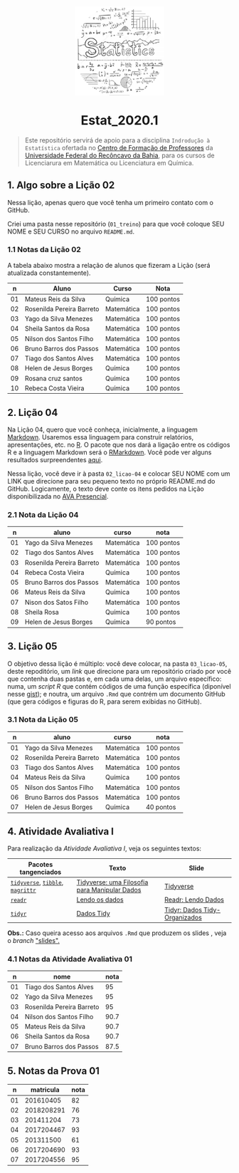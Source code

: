 <p align = "center">
   <img 
        width = "200px"
        align = "center"
        src   = "/img/logo_ESTAT_circ.png"
        alt   = "Estat_2020.1" 
  >
  <h1 align = "center">
      Estat_2020.1
  </h1>
</p>

> Este repositório servirá de apoio para a disciplina `Indrodução à Estatística` ofertada no [Centro de Formação de Professores](https://www.ufrb.edu.br/cfp/) da [Universidade Federal do Recôncavo da Bahia](https://www.ufrb.edu.br/portal/), para os cursos de Licenciarura em Matemática ou Licenciatura em Química.

## 1. Algo sobre a Lição 02

Nessa lição, apenas quero que você tenha um primeiro contato com o GitHub.

Criei uma pasta nesse repositório (`01_treino`) para que você coloque SEU NOME e SEU CURSO no arquivo `README.md`.

### 1.1 Notas da Lição 02
A tabela abaixo mostra a relação de alunos que fizeram a Lição (será atualizada constantemente).

n   |Aluno | Curso | Nota
--- |---   |---    |---
01  | Mateus Reis da Silva      | Química    | 100 pontos
02  | Rosenilda Pereira Barreto | Matemática | 100 pontos
03  | Yago da Silva Menezes     | Matemática | 100 pontos
04  | Sheila Santos da Rosa     | Matemática | 100 pontos
05  | Nilson dos Santos Filho   | Matemática | 100 pontos
06  | Bruno Barros dos Passos   | Matemática | 100 pontos
07  | Tiago dos Santos Alves    | Matemática | 100 pontos
08  | Helen de Jesus Borges     | Química    | 100 pontos
09  | Rosana cruz santos        | Química    | 100 pontos
10  | Rebeca  Costa Vieira      | Química    | 100 pontos

## 2. Lição 04
Na Lição 04, quero que você conheça, inicialmente, a linguagem [Markdown](https://pt.wikipedia.org/wiki/Markdown).
Usaremos essa linguagem para construir relatórios, apresentações, etc. no [R](https://www.r-project.org/).
O pacote que nos dará a ligação entre os códigos R e a linguagem Markdown será o [RMarkdown](https://rmarkdown.rstudio.com/).
Você pode ver alguns resultados surpreendentes [aqui](https://rmarkdown.rstudio.com/gallery.html).

Nessa lição, você deve ir à pasta `02_licao-04` e colocar SEU NOME com um LINK que direcione para seu pequeno texto no próprio README.md do GitHub.
Logicamente, o texto deve conte os itens pedidos na Lição disponibilizada no [AVA Presencial](https://avapresencial.ufrb.edu.br//).

### 2.1 Nota da Lição 04
n   |aluno | curso | nota
----| ------------------------- | ---------- | ----------
01  | Yago da Silva Menezes     | Matemática | 100 pontos
02  | Tiago dos Santos Alves    | Matemática | 100 pontos
03  | Rosenilda Pereira Barreto | Matemática | 100 pontos
04  | Rebeca Costa Vieira       | Química    | 100 pontos
05  | Bruno Barros dos Passos   | Matemática | 100 pontos
06  | Mateus Reis da Silva      | Química    | 100 pontos
07  | Nison dos Satos Filho     | Matemática | 100 pontos
08  | Sheila Rosa               | Química    | 100 pontos
09  | Helen de Jesus Borges     | Química    | 90 pontos

## 3. Lição 05
O objetivo dessa lição é múltiplo: você deve colocar, na pasta `03_licao-05`, deste repoditório, um _link_ que direcione para um repositório criado por você que contenha duas pastas e, em cada uma delas, um arquivo específico: numa, um _script R_ que contém códigos de uma função específica (diponível nesse [gist][GIST]); e noutra, um arquivo `.Rmd` que contrém um documento GitHub (que gera códigos e figuras do R, para serem exibidas no GitHub). 

[GIST]: https://gist.githubusercontent.com/icaro-freire/04552f759c4954000c3ad432634044ad/raw/8a676b94eec384f560d5c906624efa8fd826895c/gist_licao-05.txt

### 3.1 Nota da Lição 05
n   | aluno | curso | nota
--- | ------------------------- | ---------- | -----------
01  | Yago da Silva Menezes     | Matemática | 100 pontos	
02  | Rosenilda Pereira Barreto | Matemática | 100 pontos
03  | Tiago dos Santos Alves    | Matemática | 100 pontos
04  | Mateus Reis da Silva      | Química    | 100 pontos
05  | Nilson dos Santos Filho   | Matemática | 100 pontos
06  | Bruno Barros dos Passos	  | Matemática | 100 pontos
07  | Helen de Jesus Borges     | Química    | 40 pontos

## 4. Atividade Avaliativa I

Para realização da _Atividade Avaliativa I_, veja os seguintes textos:

Pacotes tangenciados | Texto | Slide
---|---| ---
[`tidyverse`][tidy], [`tibble`][tib], [`magrittr`][pipe] | [Tidyverse: uma Filosofia para Manipular Dados][text1] | [Tidyverse][slide1]
[`readr`][readr] | [Lendo os dados][text2] | [Readr: Lendo Dados][slide2] 
[`tidyr`][tidyr] | [Dados Tidy][text3] | [Tidyr: Dados Tidy-Organizados][slide3] 

[tidy]:   https://tidyverse.tidyverse.org/index.html
[tib]:    https://tibble.tidyverse.org/
[pipe]:   https://magrittr.tidyverse.org/
[readr]:  https://readr.tidyverse.org/
[tidyr]:  https://tidyr.tidyverse.org/
[text1]:  https://icaro-freire.github.io/estat_2020.1/01_tidyverse_filosofia.html
[text2]:  https://icaro-freire.github.io/estat_2020.1/02_readr.html
[text3]:  https://icaro-freire.github.io/estat_2020.1/03_tidyr.html
[slide1]: https://icaro-freire.github.io/estat_2020.1/01_slide_tidyverse-filosofia.html
[slide2]: https://icaro-freire.github.io/estat_2020.1/02_slides_readr.html
[slide3]: https://icaro-freire.github.io/estat_2020.1/03_slides_tidyr.html

**Obs.:** Caso queira acesso aos arquivos `.Rmd` que produzem os slides , veja o _branch_ ["slides".](https://github.com/icaro-freire/estat_2020.1/tree/slides)

### 4.1 Notas da Atividade Avaliativa 01

n   | nome | nota 
--- | ---  | --- 
01  | Tiago dos Santos Alves    | 95
02  | Yago da Silva Menezes     | 95 
03  | Rosenilda Pereira Barreto | 95
04  | Nilson dos Santos Filho   | 90.7
05  | Mateus Reis da Silva      | 90.7 
06  | Sheila Santos da Rosa     | 90.7
07  | Bruno Barros dos Passos   | 87.5

## 5. Notas da Prova 01

n   | matricula  | nota
--- | ---------  | ---
01  | 201610405  | 82
02  | 2018208291 | 76
03  | 201411204  | 73
04  | 2017204467 | 93
05  | 201311500  | 61
06  | 2017204690 | 93
07  | 2017204556 | 95
